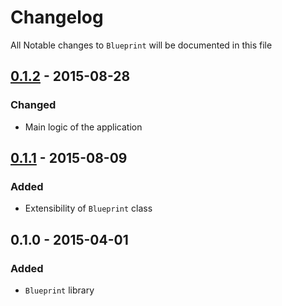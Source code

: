 # Changelog

All Notable changes to `Blueprint` will be documented in this file

## [0.1.2](https://github.com/rougin/transcribe/compare/v0.1.1...v0.1.2) - 2015-08-28

### Changed
- Main logic of the application

## [0.1.1](https://github.com/rougin/transcribe/compare/v0.1.0...v0.1.1) - 2015-08-09

### Added
- Extensibility of `Blueprint` class

## 0.1.0 - 2015-04-01

### Added
- `Blueprint` library